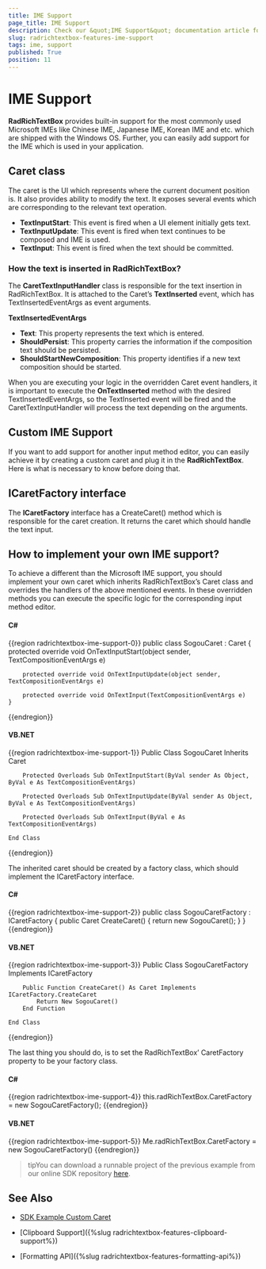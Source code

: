 ```yaml
---
title: IME Support
page_title: IME Support
description: Check our &quot;IME Support&quot; documentation article for the RadRichTextBox {{ site.framework_name }} control.
slug: radrichtextbox-features-ime-support
tags: ime, support
published: True
position: 11
---
```


# IME Support

__RadRichTextBox__ provides built-in support for the most commonly used Microsoft IMEs like Chinese IME, Japanese IME, Korean IME and etc. which are shipped with the Windows OS. Further, you can easily add support for the IME which is used in your application. 


## Caret class

The caret is the UI which represents where the current document position is. It also provides ability to modify the text. It exposes several events which are corresponding to the relevant text operation.

* __TextInputStart__: This event is fired when a UI element initially gets text. 
* __TextInputUpdate__: This event is fired when text continues to be composed and IME is used.
* __TextInput__: This event is fired when the text should be committed.


### How the text is inserted in RadRichTextBox?

The **CaretTextInputHandler** class is responsible for the text insertion in RadRichTextBox. It is attached to the Caret’s **TextInserted** event, which has TextInsertedEventArgs as event arguments. 


__TextInsertedEventArgs__

* __Text__: This property represents the text which is entered.
* __ShouldPersist__: This property carries the information if the composition text should be persisted.
* __ShouldStartNewComposition__: This property identifies if a new text composition should be started.

When you are executing your logic in the overridden Caret event handlers, it is important to execute the **OnTextInserted** method with the desired TextInsertedEventArgs, so the TextInserted event will be fired and the CaretTextInputHandler will process the text depending on the arguments.


## Custom IME Support

If you want to add support for another input method editor, you can easily achieve it by creating a custom caret and plug it in the __RadRichTextBox__. Here is what is necessary to know before doing that.


## ICaretFactory interface

The **ICaretFactory** interface has a CreateCaret() method which is responsible for the caret creation. It returns the caret which should handle the text input.


## How to implement your own IME support?

To achieve a different than the Microsoft IME support, you should implement your own caret which inherits RadRichTextBox’s Caret class and overrides the handlers of the above mentioned events. In these overridden methods you can execute the specific logic for the corresponding input method editor. 


#### __C#__

{{region radrichtextbox-ime-support-0}}
	public class SogouCaret : Caret
	{
	    protected override void OnTextInputStart(object sender, TextCompositionEventArgs e)
	
	    protected override void OnTextInputUpdate(object sender, TextCompositionEventArgs e)
	
	    protected override void OnTextInput(TextCompositionEventArgs e)
	}
{{endregion}}

#### __VB.NET__

{{region radrichtextbox-ime-support-1}}
	Public Class SogouCaret
	    Inherits Caret
	
	    Protected Overloads Sub OnTextInputStart(ByVal sender As Object, ByVal e As TextCompositionEventArgs)
	
	    Protected Overloads Sub OnTextInputUpdate(ByVal sender As Object, ByVal e As TextCompositionEventArgs)
	
	    Protected Overloads Sub OnTextInput(ByVal e As TextCompositionEventArgs)
	
	End Class
{{endregion}}


The inherited caret should be created by a factory class, which should implement the ICaretFactory interface.

#### __C#__

{{region radrichtextbox-ime-support-2}}
	public class SogouCaretFactory : ICaretFactory
	{
	    public Caret CreateCaret()
	    {
	        return new SogouCaret();
	    }
	}
{{endregion}}

#### __VB.NET__

{{region radrichtextbox-ime-support-3}}
	Public Class SogouCaretFactory
	    Implements ICaretFactory
	
	    Public Function CreateCaret() As Caret Implements ICaretFactory.CreateCaret
	        Return New SogouCaret()
	    End Function
	
	End Class
{{endregion}}


The last thing you should do, is to set the RadRichTextBox’ CaretFactory property to be your factory class.

#### __C#__

{{region radrichtextbox-ime-support-4}}
	this.radRichTextBox.CaretFactory = new SogouCaretFactory();
{{endregion}}

#### __VB.NET__

{{region radrichtextbox-ime-support-5}}
	Me.radRichTextBox.CaretFactory = new SogouCaretFactory()
{{endregion}}


>tipYou can download a runnable project of the previous example from our online SDK repository [here](https://github.com/telerik/xaml-sdk/tree/master/RichTextBox/CustomCaret).



## See Also
 * [SDK Example Custom Caret](https://github.com/telerik/xaml-sdk/tree/master/RichTextBox/CustomCaret) 

 * [Clipboard Support]({%slug radrichtextbox-features-clipboard-support%})

 * [Formatting API]({%slug radrichtextbox-features-formatting-api%})
